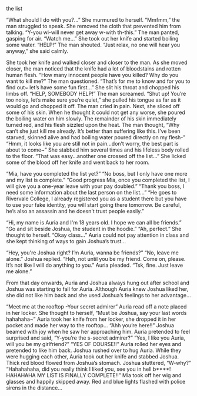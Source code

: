 the list

  “What should I do with you?...” She murmured to herself. “Mmfmm,” the man struggled to speak. She removed the cloth that prevented him from talking. “Y-you wi-will never get away w-with th-this.” The man panted, gasping for air. “Watch me…” She took out her knife and started boiling some water. “HELP!” The man shouted. “Just relax, no one will hear you anyway,” she said calmly. 

  She took her knife and walked closer and closer to the man. As she moved closer, the man noticed that the knife had a lot of bloodstains and rotten human flesh. “How many innocent people have you killed? Why do you want to kill me?” The man questioned. “That’s for me to know and for you to find out~ let’s have some fun first...” She slit his throat and chopped his limbs off. “HELP, SOMEBODY HELP!” The man screamed. “Shut up! You’re too noisy, let’s make sure you’re quiet,” she pulled his tongue as far as it would go and chopped it off. The man cried in pain. Next, she sliced off some of his skin. When he thought it could not get any worse, she poured the boiling water on him slowly. The remainder of his skin immediately turned red, and his flesh sizzled upon the heat. The man thought, “Why can’t she just kill me already. It’s better than suffering like this. I’ve been starved, skinned alive and had boiling water poured directly on my flesh-” “Hmm, it looks like you are still not in pain...don’t worry, the best part is about to come~” She stabbed him several times and his lifeless body rolled to the floor. “That was easy...another one crossed off the list...” She licked some of the blood off her knife and went back to her room.

  “Mia, have you completed the list yet?” “No boss, but I only have one more and my list is complete.” “Good progress Mia, once you completed the list, I will give you a one-year leave with your pay doubled.” “Thank you boss, I need some information about the last person on the list...” “He goes to Rivervale College, I already registered you as a student there but you have to use your fake identity, you will start going there tomorrow. Be careful, he’s also an assassin and he doesn't trust people easily.”

  “Hi, my name is Auria and I'm 18 years old. I hope we can all be friends.” “Go and sit beside Joshua, the student in the hoodie.” “Ah, perfect.” She thought to herself. “Okay class...” Auria could not pay attention in class and she kept thinking of ways to gain Joshua’s trust...

  “Hey, you're Joshua right? I’m Auria, wanna be friends?” “No, leave me alone.” Joshua replied. “Heh, not until you be my friend. Come on, please. It’s not like I will do anything to you.” Auria pleaded. “Tsk, fine. Just leave me alone.”

  From that day onwards, Auria and Joshua always hung out after school and Joshua was starting to fall for Auria. Although Auria knew Joshua liked her, she did not like him back and she used Joshua’s feelings to her advantage…

  “Meet me at the rooftop -Your secret admirer” Auria read off a note placed in her locker. She thought to herself, “Must be Joshua, say your last words hahahaha~” Auria took her knife from her locker, she dropped it in her pocket and made her way to the rooftop... “Ahh you’re here!!” Joshua beamed with joy when he saw her approaching him. Auria pretended to feel surprised and said, “Y-you’re the s-secret admirer?” “Yes, I like you Auria, will you be my girlfriend?” “YES OF COURSE!!” Auria rolled her eyes and pretended to like him back. Joshua rushed over to hug Auria. While they were hugging each other, Auria took out her knife and stabbed Joshua. Thick red blood flowed from Joshua’s stomach. Joshua stuttered, “W-why?” “Hahahahaha, did you really think I liked you, see you in hell b****! HAHAHAHA MY LIST IS FINALLY COMPLETE!!” Mia took off her wig and glasses and happily skipped away. Red and blue lights flashed with police sirens in the distance...
